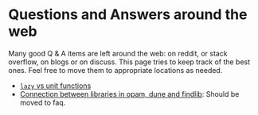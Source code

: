 # Questions and Answers around the web

Many good Q & A items are left around the web: on reddit, or stack overflow, on blogs or on discuss.
This page tries to keep track of the best ones. Feel free to move them to appropriate locations as needed.

* [`lazy` vs unit functions](https://www.reddit.com/r/ocaml/comments/csvokp/when_to_prefer_lazy_over_seq/exh6vkr?utm_source=share&utm_medium=web2x)
* [Connection between libraries in opam, dune and findlib](https://discuss.ocaml.org/t/connection-between-libraries-in-opam-dune-and-findlib/2536):
  Should be moved to faq.
